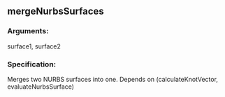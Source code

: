 ## mergeNurbsSurfaces
### Arguments: 
surface1, surface2
### Specification: 
Merges two NURBS surfaces into one. Depends on (calculateKnotVector, evaluateNurbsSurface)
